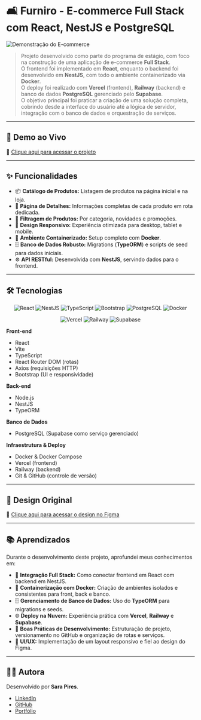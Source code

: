 # 🛋 Furniro - E-commerce Full Stack com React, NestJS e PostgreSQL

![Demonstração do E-commerce](frontend/public/assets/images/furniro.gif)

> Projeto desenvolvido como parte do programa de estágio, com foco na construção de uma aplicação de e-commerce **Full Stack**.  
> O frontend foi implementado em **React**, enquanto o backend foi desenvolvido em **NestJS**, com todo o ambiente containerizado via **Docker**.  
> O deploy foi realizado com **Vercel** (frontend), **Railway** (backend) e banco de dados **PostgreSQL** gerenciado pelo **Supabase**.  
> O objetivo principal foi praticar a criação de uma solução completa, cobrindo desde a interface do usuário até a lógica de servidor, integração com o banco de dados e orquestração de serviços.

---

## 🚀 Demo ao Vivo

🔗 [Clique aqui para acessar o projeto](https://desafio-3-ecommerce-three.vercel.app/)

---

## ✨ Funcionalidades

- 📦 **Catálogo de Produtos:** Listagem de produtos na página inicial e na loja.
- 🔎 **Página de Detalhes:** Informações completas de cada produto em rota dedicada.
- 🎯 **Filtragem de Produtos:** Por categoria, novidades e promoções.
- 📱 **Design Responsivo:** Experiência otimizada para desktop, tablet e mobile.
- 🐳 **Ambiente Containerizado:** Setup completo com **Docker**.
- 🗄 **Banco de Dados Robusto:** Migrations (**TypeORM**) e scripts de seed para dados iniciais.
- ⚙️ **API RESTful:** Desenvolvida com **NestJS**, servindo dados para o frontend.

---

## 🛠️ Tecnologias

<p align="center">
  <img src="https://img.shields.io/badge/React-20232A?style=for-the-badge&logo=react&logoColor=61DAFB" alt="React">
  <img src="https://img.shields.io/badge/NestJS-E0234E?style=for-the-badge&logo=nestjs&logoColor=white" alt="NestJS">
  <img src="https://img.shields.io/badge/TypeScript-007ACC?style=for-the-badge&logo=typescript&logoColor=white" alt="TypeScript">
  <img src="https://img.shields.io/badge/Bootstrap-7952B3?style=for-the-badge&logo=bootstrap&logoColor=white" alt="Bootstrap">
  <img src="https://img.shields.io/badge/PostgreSQL-316192?style=for-the-badge&logo=postgresql&logoColor=white" alt="PostgreSQL">
  <img src="https://img.shields.io/badge/Docker-2496ED?style=for-the-badge&logo=docker&logoColor=white" alt="Docker">
</p>
<p align="center">
  <img src="https://img.shields.io/badge/Vercel-000000?style=for-the-badge&logo=vercel&logoColor=white" alt="Vercel">
  <img src="https://img.shields.io/badge/Railway-0B0D0E?style=for-the-badge&logo=railway&logoColor=white" alt="Railway">
  <img src="https://img.shields.io/badge/Supabase-3ECF8E?style=for-the-badge&logo=supabase&logoColor=white" alt="Supabase">
</p>

**Front-end**

- React
- Vite
- TypeScript
- React Router DOM (rotas)
- Axios (requisições HTTP)
- Bootstrap (UI e responsividade)

**Back-end**

- Node.js
- NestJS
- TypeORM

**Banco de Dados**

- PostgreSQL (Supabase como serviço gerenciado)

**Infraestrutura & Deploy**

- Docker & Docker Compose
- Vercel (frontend)
- Railway (backend)
- Git & GitHub (controle de versão)

---

## 🎨 Design Original

🔗 [Clique aqui para acessar o design no Figma](https://www.figma.com/design/J27KrXsrg5eaRTJQM130hC/eCommerce-Website-%7C-Web-Page-Design-%7C-UI-KIT-%7C-Interior-Landing-Page--Community-?node-id=0-1&p=f&t=DhhQb5MJx8hjNV9m-0/)

---

## 📚 Aprendizados

Durante o desenvolvimento deste projeto, aprofundei meus conhecimentos em:

- 🧩 **Integração Full Stack:** Como conectar frontend em React com backend em NestJS.
- 🐳 **Containerização com Docker:** Criação de ambientes isolados e consistentes para front, back e banco.
- 🗄 **Gerenciamento de Banco de Dados:** Uso do **TypeORM** para migrations e seeds.
- 🌐 **Deploy na Nuvem:** Experiência prática com **Vercel**, **Railway** e **Supabase**.
- 🔄 **Boas Práticas de Desenvolvimento:** Estruturação de projeto, versionamento no GitHub e organização de rotas e serviços.
- 🎨 **UI/UX:** Implementação de um layout responsivo e fiel ao design do Figma.

---

## 👩‍💻 Autora

Desenvolvido por **Sara Pires**.

- [LinkedIn](https://www.linkedin.com/in/sara-pires-dev)
- [GitHub](https://github.com/SarahLuthien)
- [Portfólio](https://portfolio-profissional-sarapires.vercel.app)
